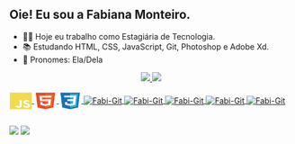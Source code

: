 ## Oie! Eu sou a Fabiana Monteiro.

- 👩‍💻 Hoje eu trabalho como Estagiária de Tecnologia.
- 📚 Estudando HTML, CSS, JavaScript, Git, Photoshop e Adobe Xd.
- 🌻 Pronomes: Ela/Dela

<div align = "center">
  <a href="https://github.com/fabiana-mms">
  <img height = "160em" src = "https://github-readme-stats.vercel.app/api?username=fabiana-mms&show_icons=true&theme=onedark&include_all_commits=true&count_private=true" />
  <img height = "160em" src = "https://github-readme-stats.vercel.app/api/top-langs/?username=fabiana-mms&layout=compact&langs_count=7&theme=onedark" />
</div>

<div style="display: inline_block"><br>
  <img align="center" alt="Fabi-Js" height="30" width="40" src="https://raw.githubusercontent.com/devicons/devicon/master/icons/javascript/javascript-plain.svg">
  <img align="center" alt="Fabi-HTML" height="30" width="40" src="https://raw.githubusercontent.com/devicons/devicon/master/icons/html5/html5-original.svg">
  <img align="center" alt="Fabi-CSS" height="30" width="40" src="https://raw.githubusercontent.com/devicons/devicon/master/icons/css3/css3-original.svg">
  <img align="center"alt="Fabi-Git" height="30"width="40" src="https://cdn.jsdelivr.net/gh/devicons/devicon/icons/git/git-original.svg" />
  <img align="center"alt="Fabi-Git" height="30"width="40" src="https://cdn.jsdelivr.net/gh/devicons/devicon/icons/github/github-original.svg" />
  <img align="center"alt="Fabi-Git" height="30"width="40" src="https://cdn.jsdelivr.net/gh/devicons/devicon/icons/vscode/vscode-original.svg" />
  <img align="center"alt="Fabi-Git" height="30"width="40" src="https://cdn.jsdelivr.net/gh/devicons/devicon/icons/xd/xd-plain.svg" />
  <img align="center"alt="Fabi-Git" height="30"width="40" src="https://cdn.jsdelivr.net/gh/devicons/devicon/icons/photoshop/photoshop-plain.svg" />
</div>
  
##
  
<div>
  <a href="https://instagram.com/fabi_mms" target="_blank"><img src="https://img.shields.io/badge/-Instagram-%23E4405F?style=for-the-badge&logo=instagram&logoColor=white" target="_blank"></a>
   <a href="https://www.linkedin.com/in/fabianamms/" target="_blank"><img src="https://img.shields.io/badge/-LinkedIn-%230077B5?style=for-the-badge&logo=linkedin&logoColor=white" target="_blank"></a>
</div>
